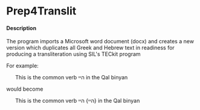 # Prep4Translit
#### Description

The program imports a Microsoft word document (docx) and creates a new version which duplicates all Greek and Hebrew text in readiness for producing a transliteration using SIL's TECkit program

For example:

&nbsp;&nbsp;&nbsp;&nbsp;&nbsp;&nbsp;This is the common verb היי in the Qal binyan
   
would become

&nbsp;&nbsp;&nbsp;&nbsp;&nbsp;&nbsp;This is the common verb היי} היי} in the Qal binyan
   
